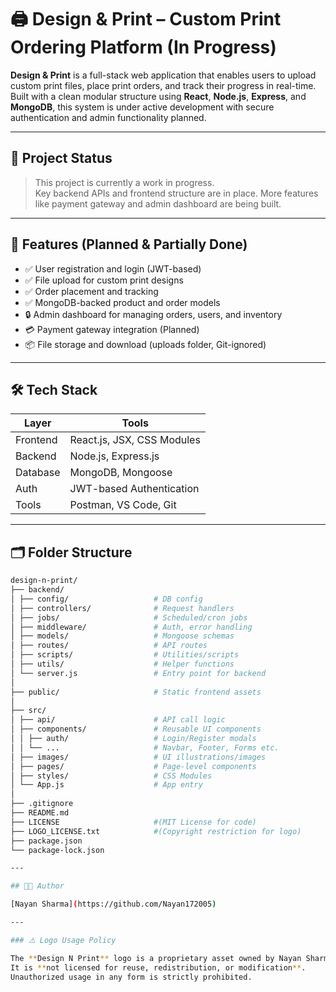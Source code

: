 # 🖨️ Design & Print – Custom Print Ordering Platform (In Progress)

**Design & Print** is a full-stack web application that enables users to upload custom print files, place print orders, and track their progress in real-time. Built with a clean modular structure using **React**, **Node.js**, **Express**, and **MongoDB**, this system is under active development with secure authentication and admin functionality planned.

---

## 🚧 Project Status

> This project is currently a work in progress.  
> Key backend APIs and frontend structure are in place. More features like payment gateway and admin dashboard are being built.

---

## 🎯 Features (Planned & Partially Done)

- ✅ User registration and login (JWT-based)
- ✅ File upload for custom print designs
- ✅ Order placement and tracking
- ✅ MongoDB-backed product and order models
- 🔒 Admin dashboard for managing orders, users, and inventory
- 💳 Payment gateway integration (Planned)
- 📦 File storage and download (uploads folder, Git-ignored)

---

## 🛠️ Tech Stack

| Layer      | Tools                             |
|------------|-----------------------------------|
| Frontend   | React.js, JSX, CSS Modules        |
| Backend    | Node.js, Express.js               |
| Database   | MongoDB, Mongoose                 |
| Auth       | JWT-based Authentication          |
| Tools      | Postman, VS Code, Git             |

---

## 🗂️ Folder Structure

```bash
design-n-print/
├── backend/
│ ├── config/                   # DB config
│ ├── controllers/              # Request handlers
│ ├── jobs/                     # Scheduled/cron jobs
│ ├── middleware/               # Auth, error handling
│ ├── models/                   # Mongoose schemas
│ ├── routes/                   # API routes
│ ├── scripts/                  # Utilities/scripts
│ ├── utils/                    # Helper functions
│ └── server.js                 # Entry point for backend
│
├── public/                     # Static frontend assets
│
├── src/
│ ├── api/                      # API call logic
│ ├── components/               # Reusable UI components
│ │ ├── auth/                   # Login/Register modals
│ │ └── ...                     # Navbar, Footer, Forms etc.
│ ├── images/                   # UI illustrations/images
│ ├── pages/                    # Page-level components
│ ├── styles/                   # CSS Modules
│ └── App.js                    # App entry
│
├── .gitignore
├── README.md
├── LICENSE                     #(MIT License for code)
├── LOGO_LICENSE.txt            #(Copyright restriction for logo)
├── package.json
└── package-lock.json

---

## 🧑‍💻 Author

[Nayan Sharma](https://github.com/Nayan172005)

---

### ⚠️ Logo Usage Policy

The **Design N Print** logo is a proprietary asset owned by Nayan Sharma.  
It is **not licensed for reuse, redistribution, or modification**.  
Unauthorized usage in any form is strictly prohibited.
